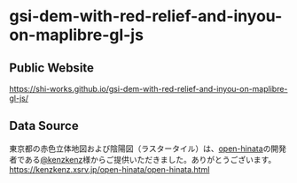 # gsi-dem-with-red-relief-and-inyou-on-maplibre-gl-js
## Public Website
https://shi-works.github.io/gsi-dem-with-red-relief-and-inyou-on-maplibre-gl-js/

## Data Source
東京都の赤色立体地図および陰陽図（ラスタータイル）は、[open-hinata](https://kenzkenz.xsrv.jp/open-hinata)の開発者である[@kenzkenz](https://twitter.com/kenzkenz)様からご提供いただきました。ありがとうございます。  
https://kenzkenz.xsrv.jp/open-hinata/open-hinata.html
